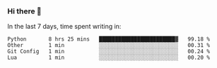 ### Hi there 👋

In the last 7 days, time spent writing in:

<!--START_SECTION:waka-->
```text
Python       8 hrs 25 mins   ████████████████████████▓   99.18 % 
Other        1 min           ░░░░░░░░░░░░░░░░░░░░░░░░░   00.31 % 
Git Config   1 min           ░░░░░░░░░░░░░░░░░░░░░░░░░   00.24 % 
Lua          1 min           ░░░░░░░░░░░░░░░░░░░░░░░░░   00.20 % 
```
<!--END_SECTION:waka-->
<!--
**jimtje/jimtje** is a ✨ _special_ ✨ repository because its `README.md` (this file) appears on your GitHub profile.


Here are some ideas to get you started:

- 🔭 I’m currently working on ...
- 🌱 I’m currently learning ...
- 👯 I’m looking to collaborate on ...
- 🤔 I’m looking for help with ...
- 💬 Ask me about ...
- 📫 How to reach me: ...
- 😄 Pronouns: ...
- ⚡ Fun fact: ...
-->
